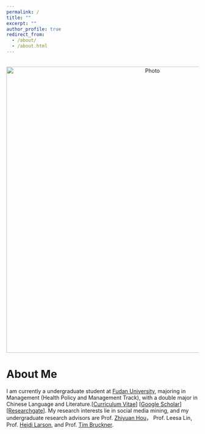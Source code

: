 ```yaml
---
permalink: /
title: ""
excerpt: ""
author_profile: true
redirect_from: 
  - /about/
  - /about.html
---
```


<p align="center">
  <img src="https://lantaoyu.github.io/files/lantaoyu_img.jpg?raw=true" alt="Photo" style="width: 750px;"/> 
</p>

About Me
======
I am currently a undergraduate student at [Fudan University](https://www.fudan.edu.cn/en/main.psp), majoring in Management (Health Policy and Management Track), with a double major in Chinese Language and Literature.[[Curriculum Vitae]()] [[Google Scholar](https://scholar.google.com/citations?user=lP_Xz1UAAAAJ&hl=en&authuser=1)] [[Researchgate](https://www.researchgate.net/profile/Xinyu_Zhou33)]. My research interests lie in social media mining, and my undergraduate research advisors are Prof. [Zhiyuan Hou](http://sph.fudan.edu.cn/t/150)， Prof. Leesa Lin, Prof. [Heidi Larson](https://www.lshtm.ac.uk/aboutus/people/larson.heidi), and Prof. [Tim Bruckner](https://faculty.sites.uci.edu/bruckner/).
